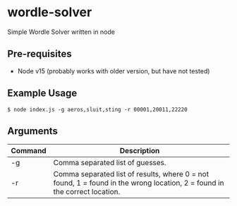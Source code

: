 # wordle-solver
Simple Wordle Solver written in node


## Pre-requisites
- Node v15 (probably works with older version, but have not tested)

## Example Usage
```shell
$ node index.js -g aeros,sluit,sting -r 00001,20011,22220
```

## Arguments
| Command    | Description                         |
|------------|-------------------------------------|
| -g         | Comma separated list of guesses.    |
| -r         | Comma separated list of results, where 0 = not found, 1 = found in the wrong location, 2 = found in the correct location. |